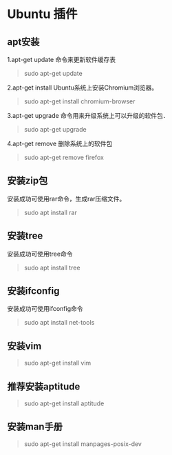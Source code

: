 #  Ubuntu 插件 

## apt安装

1.apt-get update 命令来更新软件缓存表
>sudo apt-get update


2.apt-get install Ubuntu系统上安装Chromium浏览器。
>sudo apt-get install chromium-browser </br>

3.apt-get upgrade 命令用来升级系统上可以升级的软件包．
>sudo apt-get upgrade

4.apt-get remove 删除系统上的软件包
>sudo apt-get remove firefox


## 安装zip包
安装成功可使用rar命令，生成rar压缩文件。
>sudo apt install rar


## 安装tree 
安装成功可使用tree命令
>sudo apt install tree


## 安装ifconfig
安装成功可使用ifconfig命令
> sudo apt install net-tools

## 安装vim
> sudo apt-get install vim

## 推荐安装aptitude
>sudo apt-get install aptitude


## 安装man手册
>sudo apt-get install manpages-posix-dev